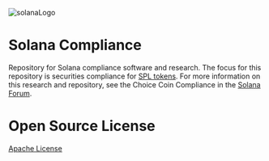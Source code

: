 ![solanaLogo](https://user-images.githubusercontent.com/87402354/171984176-188da662-b4e9-409a-80d0-77945a6f177d.png)

# Solana Compliance
Repository for Solana compliance software and research. The focus for this repository is securities compliance for [SPL tokens](https://spl.solana.com/token). For more information on this research and repository, see the Choice Coin Compliance in the [Solana Forum](https://forums.solana.com/t/choice-coin-compliance/8372).

# Open Source License
[Apache License](https://github.com/ChoiceCoin/Solana-Compliance/blob/main/LICENSE)



